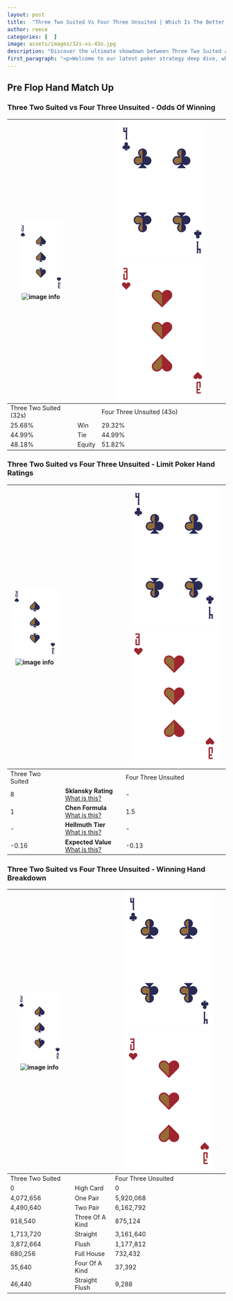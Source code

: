 ```yaml
---
layout: post
title:  "Three Two Suited Vs Four Three Unsuited | Which Is The Better Hand In Poker? A Complete Guide"
author: reece
categories: [  ]
image: assets/images/32s-vs-43o.jpg
description: "Discover the ultimate showdown between Three Two Suited and Four Three Unsuited in poker! Uncover the odds, strategies, and scenarios where one hand triumphs over the other. Get ready to up your poker game with this thrilling analysis."
first_paragraph: "<p>Welcome to our latest poker strategy deep dive, where we're pitting two distinct hands against each other in a high-stakes showdown: Three Two Suited vs Four Three Unsuited.</p><p>In the dynamic world of poker, every decision counts, and knowing which hand holds the upper hand is key to your success at the table.</p><p>In this article, we'll dissect these two hands, explore the scenarios where one dominates the other, and equip you with the knowledge to make strategic choices that can tip the odds in your favor.</p><p>Get ready to unravel the intriguing dynamics of these poker hands and elevate your game to new heights.</p>"
---
```




[comment]: # (sp0)

## Pre Flop Hand Match Up

<div class="table hand-ratings" markdown="1"> 



### Three Two Suited vs Four Three Unsuited - Odds Of Winning


    
| ![image info](assets/images/hand1/3.png) ![image info](assets/images/hand1/2s.png) |  | ![image info](assets/images/hand2/4.png) ![image info](assets/images/hand2/3o.png) |
| -------- | -------- | -------- |
| Three Two Suited (32s) |  | Four Three Unsuited (43o) |
| 25.68% | Win | 29.32% |
| 44.99% | Tie | 44.99% |
| 48.18% | Equity | 51.82% |




[comment]: # (sp1)



### Three Two Suited vs Four Three Unsuited - Limit Poker Hand Ratings


    
| ![image info](assets/images/hand1/3.png) ![image info](assets/images/hand1/2s.png) |  | ![image info](assets/images/hand2/4.png) ![image info](assets/images/hand2/3o.png) |
| -------- | -------- | -------- |
| Three Two Suited |  | Four Three Unsuited |
| 8 | **Sklansky Rating** [What is this?](/sklansky-rating-explained) | - |
| 1 | **Chen Formula** [What is this?](/chen-formula-explained) | 1.5 |
| - | **Hellmuth Tier** [What is this?](/Hellmuth-tier-explained) | - |
| -0.16 | **Expected Value** [What is this?](/expected-value-explained) | -0.13 |




[comment]: # (sp2)



### Three Two Suited vs Four Three Unsuited - Winning Hand Breakdown


    
| ![image info](assets/images/hand1/3.png) ![image info](assets/images/hand1/2s.png) |  | ![image info](assets/images/hand2/4.png) ![image info](assets/images/hand2/3o.png) |
| -------- | -------- | -------- |
| Three Two Suited |  | Four Three Unsuited |
| 0 | High Card | 0 |
| 4,072,656 | One Pair | 5,920,068 |
| 4,490,640 | Two Pair | 6,162,792 |
| 918,540 | Three Of A Kind | 875,124 |
| 1,713,720 | Straight | 3,161,640 |
| 3,872,664 | Flush | 1,177,812 |
| 680,256 | Full House | 732,432 |
| 35,640 | Four Of A Kind | 37,392 |
| 46,440 | Straight Flush | 9,288 |




[comment]: # (sp3)



</div>

[comment]: # (sp4)



[comment]: # (sp5)

